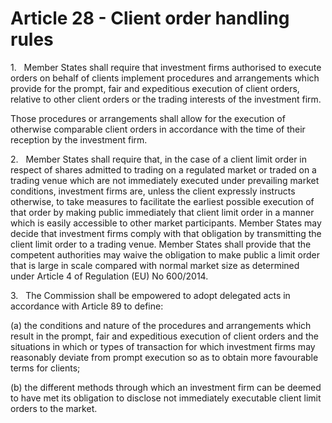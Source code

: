 # Article 28 - Client order handling rules


1.   Member States shall require that investment firms authorised to execute orders on behalf of clients implement procedures and arrangements which provide for the prompt, fair and expeditious execution of client orders, relative to other client orders or the trading interests of the investment firm.

Those procedures or arrangements shall allow for the execution of otherwise comparable client orders in accordance with the time of their reception by the investment firm.

2.   Member States shall require that, in the case of a client limit order in respect of shares admitted to trading on a regulated market or traded on a trading venue which are not immediately executed under prevailing market conditions, investment firms are, unless the client expressly instructs otherwise, to take measures to facilitate the earliest possible execution of that order by making public immediately that client limit order in a manner which is easily accessible to other market participants. Member States may decide that investment firms comply with that obligation by transmitting the client limit order to a trading venue. Member States shall provide that the competent authorities may waive the obligation to make public a limit order that is large in scale compared with normal market size as determined under Article 4 of Regulation (EU) No 600/2014.

3.   The Commission shall be empowered to adopt delegated acts in accordance with Article 89 to define:

(a) the conditions and nature of the procedures and arrangements which result in the prompt, fair and expeditious execution of client orders and the situations in which or types of transaction for which investment firms may reasonably deviate from prompt execution so as to obtain more favourable terms for clients;

(b) the different methods through which an investment firm can be deemed to have met its obligation to disclose not immediately executable client limit orders to the market.
